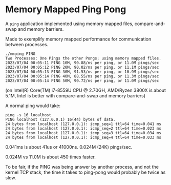 # Memory Mapped Ping Pong

A `ping` application implemented using memory mapped files, compare-and-swap and memory barriers.

Made to exemplify memory mapped performance for communication between processes.

```shell
./mmping PING
Two Processes: One Pings the other Pongs; using memory mapped files.
2023/07/04 00:05:11 PING 10M, 90.88/ns per ping, or 11.0M pings/sec
2023/07/04 00:05:12 PING 20M, 90.02/ns per ping, or 11.1M pings/sec
2023/07/04 00:05:13 PING 30M, 91.53/ns per ping, or 10.9M pings/sec
2023/07/04 00:05:14 PING 40M, 88.55/ns per ping, or 11.3M pings/sec
2023/07/04 00:05:14 PING 50M, 90.72/ns per ping, or 11.0M pings/sec
```

(on Intel(R) Core(TM) i7-8559U CPU @ 2.70GH, AMD/Ryzen 3800X is about 5.1M, Intel is better with compare-and-swap and
memory barriers)

A normal ping would take:

```shell 
ping -s 16 localhost 
PING localhost (127.0.0.1) 16(44) bytes of data.
24 bytes from localhost (127.0.0.1): icmp_seq=1 ttl=64 time=0.041 ms
24 bytes from localhost (127.0.0.1): icmp_seq=2 ttl=64 time=0.023 ms
24 bytes from localhost (127.0.0.1): icmp_seq=3 ttl=64 time=0.034 ms
24 bytes from localhost (127.0.0.1): icmp_seq=4 ttl=64 time=0.033 ms
```

0.041ms is about 41us or 41000ns. 0.024M (24K) pings/sec.

0.024M vs 11.0M is about 450 times faster.

To be fair, if the PING was being answer by another process, and not the kernel TCP stack, the time it takes to
ping-pong would probably be twice as slow.